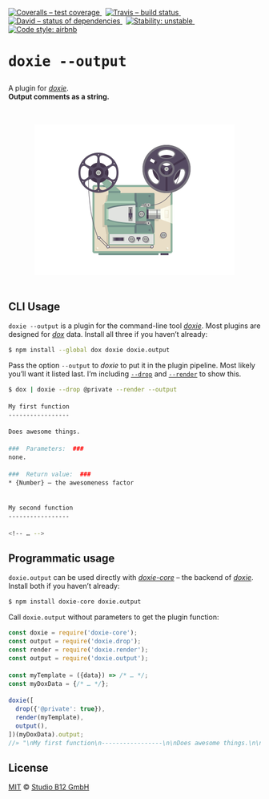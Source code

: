 [![Coveralls – test coverage
](https://img.shields.io/coveralls/studio-b12/doxie.output.svg?style=flat-square)
](https://coveralls.io/r/studio-b12/doxie.output)
 [![Travis – build status
](https://img.shields.io/travis/studio-b12/doxie.output/master.svg?style=flat-square)
](https://travis-ci.org/studio-b12/doxie.output)
 [![David – status of dependencies
](https://img.shields.io/david/studio-b12/doxie.output.svg?style=flat-square)
](https://david-dm.org/studio-b12/doxie.output)
 [![Stability: unstable
](https://img.shields.io/badge/stability-unstable-yellowgreen.svg?style=flat-square)
](https://github.com/studio-b12/doxie.output/issues/2)
 [![Code style: airbnb
](https://img.shields.io/badge/code%20style-airbnb-blue.svg?style=flat-square)
](https://github.com/airbnb/javascript)




<h1                                                                 id="/"><pre>
doxie --output
</pre></h1>


A plugin for *[doxie][]*.  
**Output comments as a string.**

[doxie]:  https://github.com/studio-b12/doxie




<p align="center"><a
  title="Graphic by the great Justin Mezzell"
  href="http://justinmezzell.tumblr.com/post/91485763723"
  >
  <br/>
  <br/>
  <img
    src="Readme/Projector.gif"
    width="400"
    height="300"
  />
  <br/>
  <br/>
</a></p>




CLI Usage
---------

`doxie --output` is a plugin for the command-line tool *[doxie][]*. Most plugins are designed for *[dox][]* data. Install all three if you haven’t already:

```sh
$ npm install --global dox doxie doxie.output
```


Pass the option `--output` to *doxie* to put it in the plugin pipeline. Most likely you’ll want it listed last. I’m including [`--drop`][] and [`--render`][] to show this.

```sh
$ dox | doxie --drop @private --render --output

My first function
-----------------

Does awesome things.

###  Parameters:  ###
none.

###  Return value:  ###
* {Number} – the awesomeness factor


My second function
-----------------

<!-- … -->
```


[dox]:         http://npm.im/dox
[`--drop`]:    http://npm.im/doxie.drop
[`--render`]:  http://npm.im/doxie.render




Programmatic usage
------------------

`doxie.output` can be used directly with *[doxie-core][]* – the backend of *[doxie][]*. Install both if you haven’t already:

```sh
$ npm install doxie-core doxie.output
```


Call `doxie.output` without parameters to get the plugin function:

```js
const doxie = require('doxie-core');
const output = require('doxie.drop');
const render = require('doxie.render');
const output = require('doxie.output');

const myTemplate = ({data}) => /* … */;
const myDoxData = {/* … */};

doxie([
  drop({'@private': true}),
  render(myTemplate),
  output(),
])(myDoxData).output;
//» "\nMy first function\n-----------------\n\nDoes awesome things.\n\n###  Par…
```


[doxie-core]:  http://npm.im/doxie-core




License
-------

[MIT][] © [Studio B12 GmbH][]

[MIT]:              ./License.md
[Studio B12 GmbH]:  http://studio-b12.de

